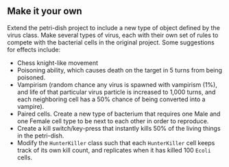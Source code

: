 ## Make it your own

Extend the petri-dish project to include a new type of object defined by the virus class. Make several types of virus, each with their own set of rules to compete with the bacterial cells in the original project. Some suggestions for effects include:

- Chess knight-like movement
- Poisoning ability, which causes death on the target in 5 turns from being poisoned.
- Vampirism (random chance any virus is spawned with vampirism (1%), and life of that particular virus particle is increased to 1,000 turns, and each neighboring cell has a 50% chance of being converted into a vampire).
- Paired cells. Create a new type of bacterium that requires one Male and one Female cell type to be next to each other in order to reproduce.
- Create a kill switch/key-press that instantly kills 50% of the living things in the petri-dish.
- Modify the `HunterKiller` class such that each `HunterKiller` cell keeps track of its own kill count, and replicates when it has killed 100 `Ecoli` cells.
